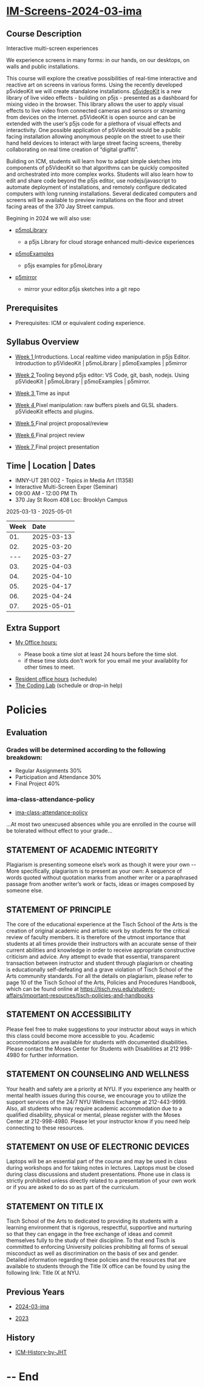 # [IM-Screens-2024-03-ima](https://github.com/p5videoKit/IM-Screens-2025-03-ima)

## Course Description

Interactive multi-screen experiences

We experience screens in many forms:
in our hands, on our desktops, on walls and public installations.

This course will explore the creative possibilities of real-time
interactive and reactive art on screens in various forms.
Using the recently developed p5videoKit we will create standalone installations.
[p5videoKit](https://github.com/molab-itp/p5videoKit) is a new library of live video effects - building on p5js -
presented as a dashboard for mixing video in the browser.
This library allows the user to apply visual effects to live video
from connected cameras and sensors or streaming from devices on the internet.
p5VideoKit is open source and can be extended with the user’s p5js code for
a plethora of visual effects and interactivity. One possible application of p5Videokit
would be a public facing installation allowing anonymous people on the street
to use their hand held devices to interact with large street facing screens,
thereby collaborating on real time creation of “digital graffiti”.

Building on ICM, students will learn how to adapt simple sketches
into components of p5VideoKit so that algorithms can be
quickly composited and orchestrated into more complex works.
Students will also learn how to edit and share code beyond the p5js editor,
use nodejs/javascript to automate deployment of installations,
and remotely configure dedicated computers with long running installations.
Several dedicated computers and screens will be available to preview installations
on the floor and street facing areas of the 370 Jay Street campus.

Begining in 2024 we will also use:

- [p5moLibrary](https://github.com/molab-itp/p5moLibrary)

  - a p5js Library for cloud storage enhanced multi-device experiences

- [p5moExamples](https://github.com/molab-itp/p5moExamples)
  - p5js examples for p5moLibrary
- [p5mirror](https://github.com/molab-itp/p5mirror)
  - mirror your editor.p5js sketches into a git repo

## Prerequisites

- Prerequisites: ICM or equivalent coding experience.

## Syllabus Overview

- [Week 1 ](weeks/01_intro.md) Introductions. Local realtime video manipulation in p5js Editor. Introduction to p5VideoKit | p5moLibrary | p5moExamples | p5mirror

- [Week 2 ](weeks/02_code.md) Tooling beyond p5js editor: VS Code, git, bash, nodejs. Using p5VideoKit | p5moLibrary | p5moExamples | p5mirror.

- [Week 3 ](weeks/03_time.md) Time as input

- [Week 4 ](weeks/04_video.md) Pixel manipulation: raw buffers pixels and GLSL shaders. p5VideoKit effects and plugins.

- [Week 5 ](weeks/05_proposal.md) Final project proposal/review

- [Week 6 ](weeks/06_review.md) Final project review

- [Week 7 ](weeks/07_present.md) Final project presentation

## Time | Location | Dates

- IMNY-UT 281 002 - Topics in Media Art (11358)
- Interactive Multi-Screen Exper (Seminar)
- 09:00 AM - 12:00 PM Th
- 370 Jay St Room 408 Loc: Brooklyn Campus

2025-03-13 - 2025-05-01

| Week | Date       |
| :--- | :--------- |
| 01.  | 2025-03-13 |
| 02.  | 2025-03-20 |
| ---  | 2025-03-27 |
| 03.  | 2025-04-03 |
| 04.  | 2025-04-10 |
| 05.  | 2025-04-17 |
| 06.  | 2025-04-24 |
| 07.  | 2025-05-01 |

## Extra Support

- [My Office hours:](https://calendar.app.google/EWigTzkMnFDq7gFj6)

  - Please book a time slot at least 24 hours before the time slot.
  - if these time slots don't work for you email me your availablity for other times to meet.

<!-- - [yu's office hours](https://calendar.google.com/calendar/u/0/selfsched?sstoken=UUEtWGdzN0hwY1hEfGRlZmF1bHR8MDE3ZjdjNTNhMzA1YTIxYWFjZDQ2OWMyYmZkYjhjYzU) -->

- [Resident office hours](https://itp.nyu.edu/help/office-hours/) (schedule)
- [The Coding Lab](https://codinglab.itp.io/) (schedule or drop-in help)

# Policies

## Evaluation

### Grades will be determined according to the following breakdown:

- Regular Assignments 30%
- Participation and Attendance 30%
- Final Project 40%

### ima-class-attendance-policy

- [ima-class-attendance-policy](https://itp.nyu.edu/help/itp-ima-class-attendance-policy/)

...At most two unexcused absences while you are enrolled in the course will be tolerated without effect to your grade...

## STATEMENT OF ACADEMIC INTEGRITY

Plagiarism is presenting someone else’s work as though it were your own -- More specifically, plagiarism is to present as your own: A sequence of words quoted without quotation marks from another writer or a paraphrased passage from another writer’s work or facts, ideas or images composed by someone else.

## STATEMENT OF PRINCIPLE

The core of the educational experience at the Tisch School of the Arts is the creation of original academic and artistic work by students for the critical review of faculty members. It is therefore of the utmost importance that students at all times provide their instructors with an accurate sense of their current abilities and knowledge in order to receive appropriate constructive criticism and advice. Any attempt to evade that essential, transparent transaction between instructor and student through plagiarism or cheating is educationally self-defeating and a grave violation of Tisch School of the Arts community standards. For all the details on plagiarism, please refer to page 10 of the Tisch School of the Arts, Policies and Procedures Handbook, which can be found online at https://tisch.nyu.edu/student-affairs/important-resources/tisch-policies-and-handbooks

## STATEMENT ON ACCESSIBILITY

Please feel free to make suggestions to your instructor about ways in which this class could become more accessible to you. Academic accommodations are available for students with documented disabilities. Please contact the Moses Center for Students with Disabilities at 212 998-4980 for further information.

## STATEMENT ON COUNSELING AND WELLNESS

Your health and safety are a priority at NYU. If you experience any health or mental health issues during this course, we encourage you to utilize the support services of the 24/7 NYU Wellness Exchange at 212-443-9999. Also, all students who may require academic accommodation due to a qualified disability, physical or mental, please register with the Moses Center at 212-998-4980. Please let your instructor know if you need help connecting to these resources.

## STATEMENT ON USE OF ELECTRONIC DEVICES

Laptops will be an essential part of the course and may be used in class during workshops and for taking notes in lectures. Laptops must be closed during class discussions and student presentations. Phone use in class is strictly prohibited unless directly related to a presentation of your own work or if you are asked to do so as part of the curriculum.

## STATEMENT ON TITLE IX

Tisch School of the Arts to dedicated to providing its students with a learning environment that is rigorous, respectful, supportive and nurturing so that they can engage in the free exchange of ideas and commit themselves fully to the study of their discipline. To that end Tisch is committed to enforcing University policies prohibiting all forms of sexual misconduct as well as discrimination on the basis of sex and gender. Detailed information regarding these policies and the resources that are available to students through the Title IX office can be found by using the following link: Title IX at NYU.

## Previous Years

- [2024-03-ima](https://github.com/p5videoKit/IM-Screens-2024-03-ima)

- [2023](https://github.com/p5videoKit/IM-Screens-2023)

## History

- [ICM-History-by-JHT](https://docs.google.com/presentation/d/1vp4-SAJlEcKLR6fYAIpatqUReJs6ugEmz-jBeSIjHys/edit#slide=id.g15b64432c0b_0_6)

# -- End
